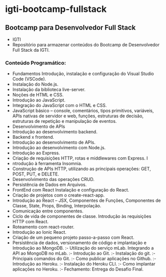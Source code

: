 

# igti-bootcamp-fullstack

## Bootcamp para Desenvolvedor Full Stack 
- IGTI 
- Repositório para armazenar conteúdos do Bootcamp de Desenvolvedor Full Stack da IGTI. 

### Conteúdo Programático: 
- Fundamentos Introdução, instalação e configuração do Visual Studio Code (VSCode). 
- Instalação do Node.js. 
- Instalação da biblioteca live-server. 
- Noções de HTML e CSS. 
- Introdução ao JavaScript. 
- Integração do JavaScript com o HTML e CSS. 
- JavaScript básico – console, comentários, tipos primitivos, variáveis, APIs nativas de servidor e web, funções, estruturas de decisão, estruturas de repetição e manipulação de eventos. 
- Desenvolvimento de APIs 
- Introdução ao desenvolvimento backend. 
- Backend x frontend. 
- Introdução ao desenvolvimento de APIs. 
- Introdução ao desenvolvimento com Node.js. 
- Introdução ao Express. 
- Criação de requisições HTTP, rotas e middlewares com Express. I
- ntrodução à ferramenta Insomnia. 
- Construção de APIs HTTP, utilizando as principais operações: GET, POST, PUT, e DELETE. 
- Desenvolvimento das operações CRUD. 
- Persistência de Dados em Arquivos. 
- FrontEnd com React Instalação e configuração do React. 
- Criação de projetos com o create-react-app. 
- Introdução ao React – JSX, Componentes de Funções, Componentes de Classe, State, Props, Binding, Interpolação. 
- Comunicação entre componentes. 
- Ciclo de vida de componentes de classe. 
 Introdução às requisições HTTP com React. 
- Roteamento com react-router. 
- Introdução ao Ionic React. 
- Criação de um pequeno projeto passo-a-passo com React. 
- Persistência de dados, versionamento de código e implantação e Introdução ao MongoDB. 
:- Utilização do serviço mLab. Integrando a API ao MongoDB no mLab. 
:- Introdução ao Git. 
:- Instalação do git. 
:- Principais comandos do Git. 
:- Como publicar aplicações no Github. 
:- Introdução ao Heroku. 
:- Instalação do Heroku CLI. 
:- Como implantar aplicações no Heroku.
:- Fechamento: Entrega do Desafio Final.
